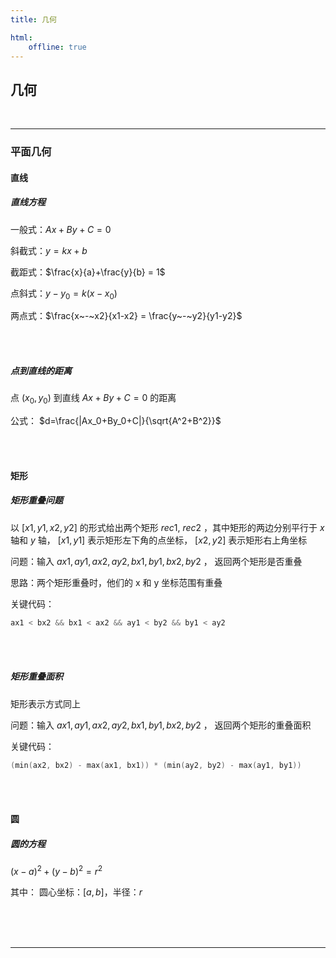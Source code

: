 ```yaml
---
title: 几何

html:
    offline: true
---
```


<!-- @import "/root.css" -->


## 几何

<br><hr class=short>

### 平面几何

#### 直线

##### 直线方程

一般式：$Ax+By+C=0$

斜截式：$y=kx+b$

截距式：$\frac{x}{a}+\frac{y}{b} = 1$

点斜式：$y-y_0=k(x-x_0)$

两点式：$\frac{x~-~x2}{x1-x2} = \frac{y~-~y2}{y1-y2}$

<br><br>

##### 点到直线的距离

点 $(x_0, y_0)$ 到直线 $Ax+By+C=0$ 的距离

公式： $d=\frac{|Ax_0+By_0+C|}{\sqrt{A^2+B^2}}$

<br><br>

#### 矩形

##### 矩形重叠问题

以 $[x1, y1, x2, y2]$ 的形式给出两个矩形 $rec1$, $rec2$ ，其中矩形的两边分别平行于 $x$ 轴和 $y$ 轴， $[x1, y1]$ 表示矩形左下角的点坐标， $[x2, y2]$ 表示矩形右上角坐标

问题：输入 $ax1, ay1, ax2, ay2, bx1, by1, bx2, by2$ ， 返回两个矩形是否重叠

思路：两个矩形重叠时，他们的 x 和 y 坐标范围有重叠

关键代码： 

```cpp 
ax1 < bx2 && bx1 < ax2 && ay1 < by2 && by1 < ay2
```

<br><br>

##### 矩形重叠面积

矩形表示方式同上

问题：输入 $ax1, ay1, ax2, ay2, bx1, by1, bx2, by2$ ， 返回两个矩形的重叠面积

关键代码：

```cpp
(min(ax2, bx2) - max(ax1, bx1)) * (min(ay2, by2) - max(ay1, by1))
```

<br><br>

#### 圆

##### 圆的方程

$(x-a)^2+(y-b)^2=r^2$

其中： 圆心坐标：$[a, b]$，半径：$r$


<br>
<br>
<br>

---
